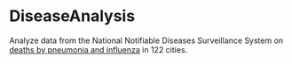 # DiseaseAnalysis
Analyze data from the National Notifiable Diseases Surveillance System on [deaths by pneumonia and influenza](https://www.healthdata.gov/dataset/nndss-table-ii-invasive-pneumococcal-diseases-all-ages) in 122 cities.
